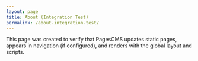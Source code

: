 ```yaml
---
layout: page
title: About (Integration Test)
permalink: /about-integration-test/
---
```


This page was created to verify that PagesCMS updates static pages, appears in
navigation (if configured), and renders with the global layout and scripts.
